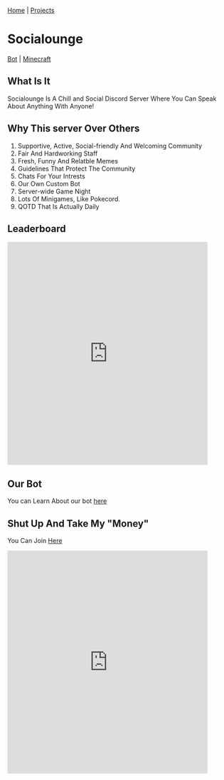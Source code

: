 [Home](/) | [Projects](/projects)


# Socialounge
[Bot](projects/socialounge/bot) | [Minecraft](projects/socialounge/minecraft)

## What Is It
Socialounge Is A Chill and Social Discord Server Where You Can Speak About Anything With Anyone!

## Why This server Over Others
1. Supportive, Active, Social-friendly And Welcoming Community
2. Fair And Hardworking Staff
3. Fresh, Funny And Relatble Memes
4. Guidelines That Protect The Community
5. Chats For Your Intrests
6. Our Own Custom Bot
7. Server-wide Game Night
8. Lots Of Minigames, Like Pokecord.
9. QOTD That Is Actually Daily

## Leaderboard
 <iframe src="https://unbelievaboat.com/leaderboard/385432040155119617/widget" width="450" height="500" style="border: 0;">Currency Leaderboard</iframe>
                                                                                     

## Our Bot
You can Learn About our bot [here](/socialounge/bot)

## Shut Up And Take My "Money"
You Can Join [Here](https://invite.gg/socialounge)

 <iframe src="https://discordapp.com/widget?id=385432040155119617&theme=dark" width="450" height="500" allowtransparency="true" frameborder="0">Discord Widget</iframe>
